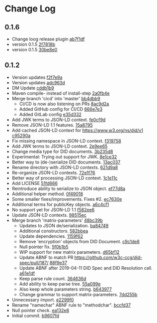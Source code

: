 # Change Log

## 0.1.6
* Change loog release plugin [ab7f1df](ab7f1df13705a7fb1cc13057b9c91626e72fc79f)
* version 0.1.5 [2f7818b](2f7818ba050dcc90999f34a9e3352f53e79c161e)
* version 0.1.5 [30be8e0](30be8e09753600d17ba9406a34e3241a14e4154d)

## 0.1.2
* Version updates [f2f7e9a](f2f7e9af15a79fbc7608ad548dd2dba369aa06f2)
* Version updates [adc963d](adc963de798a77d71fb3c97ceb8a7e25bee0578a)
* DM Update [cddb1b9](cddb1b92df46ebb79cb578a7dc03bd88d4385021)
* Maven compile- instead of install-step [2a0fb4e](2a0fb4e4e1016f96e7c513b3cb216e24afb2e009)
* Merge branch &#39;cicd&#39; into &#39;master&#39; [bb4dbb9](bb4dbb9e0f5bcf9576f566f3e14b11dfe67609cd)
    * CI/CD is now also listening on PRs [8ac9d2a](8ac9d2ab13b87f374db79c0eab20e8b49d51e3ce)
    * Added GitHub config for CI/CD [666e7e3](666e7e3be2278ddd958d9a1fb95c14a7c0e305c9)
    * Added GitLab config [e35d332](e35d332222e25d568a680d57dc90bd56e7017787)
* Add JWK terms to JSON-LD context. [fe0cf9d](fe0cf9d39f2636788f0d8594d3bfe22e3be475dd)
* Remove JSON-LD 1.1 features. [15a8795](15a87955edf442b82c82c2f58dfd706ccc57ba96)
* Add cached JSON-LD context for https://www.w3.org/ns/did/v1 [c95290a](c95290af8d0fa5451e9ce004258fddeb75286ca9)
* Fix missing namespace in JSON-LD context. [f319758](f319758ebc6011721462d3b6d26853837cec81dc)
* Add JWK terms to JSON-LD context. [2e9ee65](2e9ee6561e34b09857b43ffa1eaa989d01d34e18)
* Change media type for DID documents. [3b235d8](3b235d8a1405dbe47f35d586b6508f4b1c7b7db3)
* Experimental: Trying out support for JWK. [8e1ce32](8e1ce320f927e0120efef501a5e9ea838a597a29)
* Better way to (de-)serialize DID documents. [13ac037](13ac037be228fca9c26fa5b66dcf5abfd753c9ec)
* Rename directory with JSON-LD contexts. [621d9a8](621d9a8fda2ff16f52f7728d3bc764e29f5373de)
* Re-organize JSON-LD contexts. [72e1f76](72e1f76430b708607fa8a19712acd322ceb1929e)
* Better way of processing JSON-LD context. [1c1e11c](1c1e11c3df3bc6b7739f22348c4e771802a3833d)
* Add LICENSE [51fd666](51fd666fa95520da18f5547a285cbaf5d0b71a40)
* Reintroduce ability to serialize to JSON object. [ef77d8a](ef77d8a86b579ad09ea2142e586ce6f8554ae700)
* Additional helper method. [0f49018](0f49018296b3acb4fe9e3e829d79ec8b6606675a)
* Some smaller fixes/improvements. Fixes #2. [ec7630e](ec7630eac37fdd161210af2e51e8bf891dbadb44)
* Additional terms for publicKey objects. [a6c4cf1](a6c4cf1452995a238cbba98d7906420d12646643)
* No support yet for JSON-LD 1.1 [f582ee6](f582ee661bcce2feaf83e4802fa6889a89d4c240)
* Update JSON-LD contexts. [98515ec](98515ec41af87996339f93338b88106b937767b0)
* Merge branch &#39;matrix-parameters&#39; [48bc39b](48bc39be41eabfc07452c90777b288dcd80cbad0)
    * Updates to JSON de/serialization. [ba84749](ba84749cd708aaf6619572a33258f4807b3893c1)
    * Additional constructors. [582bbea](582bbea74830fecfa44efc7a8806a7e1c4efbaae)
    * Update dependencies. [1159f62](1159f6294b99adc888863a578f58e8085422cb04)
    * Remove &#39;encryption&#39; objects from DID Document. [c9c1de8](c9c1de853c41979dcf1199fb42477e9d3e7ebac1)
    * Null pointer fix. [5f0b1b5](5f0b1b5696e850dd2a7161b710b307f39f8241d8)
    * WIP support for new matrix parameters. [d65bf12](d65bf1216364d609c8c4ce0535e7d1172ab2661a)
    * Update ABNF to match PR https://github.com/w3c-ccg/did-spec/pull/187/ [88f9e37](88f9e37f4a7dea31a339b9daf7c29f32df48e632)
    * Update ABNF after 2019-04-11 DID Spec and DID Resolution call. [a61e1df](a61e1dfee1c8268dab05ac1ba10a682922a8299e)
    * Keep parse rule count. [364636d](364636d08e11a232b09d2b5efabcf6149caeb457)
    * Add ability to keep parse tree. [55a099e](55a099e2303ee586c1ae1f4fe2c439b7b51fccfd)
    * Also keep whole parameters string. [b643977](b6439775c53a5506cb50c024acb928abf82dda50)
    * Change grammar to support matrix-parameters. [7dd255b](7dd255b9558f59b2a951af09d4bd87a5a7b73352)
* Unnecessary import. [e2299f0](e2299f0333bb58ec50e9cae81b6ed44aaeb7bab6)
* Rename &quot;namechar&quot; ABNF rule to &quot;methodchar&quot;. [bccfd37](bccfd3799c3726bd109b9f98a95abbec07131d7c)
* Null pointer check. [ea132e8](ea132e838c0c28d654a4b942b61780eacf82fb5f)
* Initial commit. [b9607fd](b9607fd8410ef0a9ebb19a5652abc5d8179edcd7)

